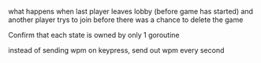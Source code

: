 what happens when last player leaves lobby (before game has started) and another player trys to join before there was a chance to delete the game


Confirm that each state is owned by only 1 goroutine

instead of sending wpm on keypress, send out wpm every second